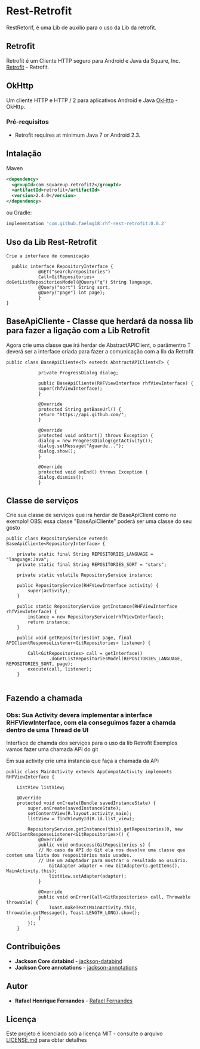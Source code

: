 # Rest-Retrofit
RestRetorif, é uma Lib de auxilio para o uso da Lib da retrofit.



## Retrofit
Retrofit é um Cliente HTTP seguro para Android e Java da Square, Inc.
[Retrofit](https://github.com/square/retrofit) - Retrofit.

## OkHttp

Um cliente HTTP e HTTP / 2 para aplicativos Android e Java
[OkHttp](https://github.com/square/okhttp) - OkHttp.

### Pré-requisitos
* Retrofit requires at minimum Java 7 or Android 2.3.

Intalação
--------
Maven
```xml
<dependency>
  <groupId>com.squareup.retrofit2</groupId>
  <artifactId>retrofit</artifactId>
  <version>2.4.0</version>
</dependency>
```
ou Gradle:
```groovy
implementation 'com.github.faelmg18:rhf-rest-retrofit:0.0.2'
```

## Uso da Lib Rest-Retrofit

```
Crie a interface de comunicação
  
  public interface RepositoryInterface {
            @GET("search/repositories")
            Call<GitRepositories> doGetListRepositoriesModel(@Query("q") String language,
            @Query("sort") String sort,
            @Query("page") int page);
            }
}
```

## BaseApiCliente - Classe que herdará da nossa lib para fazer a ligação com a Lib Retrofit
Agora crie uma classe que irá herdar de AbstractAPIClient, o parâmentro T deverá ser a interface criada para fazer a comunicação com a lib da Retrofit

```
public class BaseApiCliente<T> extends AbstractAPIClient<T> {

            private ProgressDialog dialog;

            public BaseApiCliente(RHFViewInterface rhfViewInterface) {
            super(rhfViewInterface);
            }

            @Override
            protected String getBaseUrl() {
            return "https://api.github.com/";
            }

            @Override
            protected void onStart() throws Exception {
            dialog = new ProgressDialog(getActivity());
            dialog.setMessage("Aguarde...");
            dialog.show();
            }

            @Override
            protected void onEnd() throws Exception {
            dialog.dismiss();
            }

```
## Classe de serviços
 Crie sua classe de serviços que ira herdar de BaseApiClient como no exemplo! OBS: essa classe "BaseApiCliente" poderá ser uma classe do seu gosto
 
```
public class RepositoryService extends BaseApiCliente<RepositoryInterface> {

    private static final String REPOSITORIES_LANGUAGE = "language:Java";
    private static final String REPOSITORIES_SORT = "stars";

    private static volatile RepositoryService instance;

    public RepositoryService(RHFViewInterface activity) {
        super(activity);
    }

    public static RepositoryService getInstance(RHFViewInterface rhfViewInterface) {
        instance = new RepositoryService(rhfViewInterface);
        return instance;
    }

    public void getRepositories(int page, final APIClientResponseListener<GitRepositories> listener) {

        Call<GitRepositories> call = getInterface()
                .doGetListRepositoriesModel(REPOSITORIES_LANGUAGE, REPOSITORIES_SORT, page);
        execute(call, listener);
    }


```

## Fazendo a chamada 
### Obs: Sua Activity devera implementar a interface RHFViewInterface, com ela conseguimos fazer a chamda dentro de uma Thread de UI
 Interface de chamda dos serviços para o uso da lib Retrofit
 Exemplos vamos fazer uma chamada API do git

Em sua activity crie uma instancia que faça a chamada da APi

```
public class MainActivity extends AppCompatActivity implements RHFViewInterface {

    ListView listView;

    @Override
    protected void onCreate(Bundle savedInstanceState) {
        super.onCreate(savedInstanceState);
        setContentView(R.layout.activity_main);
        listView = findViewById(R.id.list_view);

        RepositoryService.getInstance(this).getRepositories(0, new APIClientResponseListener<GitRepositories>() {
            @Override
            public void onSuccess(GitRepositories s) {
            // No caso da API do Git ela nos devolve uma classe que contem uma lista dos respositórios mais usados.
            // Use um adaptador para mostrar o resultado ao usuário.
                GitAdapter adapter = new GitAdapter(s.getItems(), MainActivity.this);
                listView.setAdapter(adapter);
            }

            @Override
            public void onError(Call<GitRepositories> call, Throwable throwable) {
                Toast.makeText(MainActivity.this, throwable.getMessage(), Toast.LENGTH_LONG).show();
            }
        });
    }
```


## Contribuições

* **Jackson Core databind** - [jackson-databind](https://mvnrepository.com/artifact/com.fasterxml.jackson.core/jackson-databind/2.0.1)
* **Jackson Core annotations** - [jackson-annotations](https://mvnrepository.com/artifact/com.fasterxml.jackson.core/jackson-annotations/2.2.1)

## Autor

* **Rafael Henrique Fernandes** - [Rafael Fernandes](https://github.com/faelmg18)

## Licença

Este projeto é licenciado sob a licença MIT - consulte o arquivo [LICENSE.md](LICENSE.md) para obter detalhes


